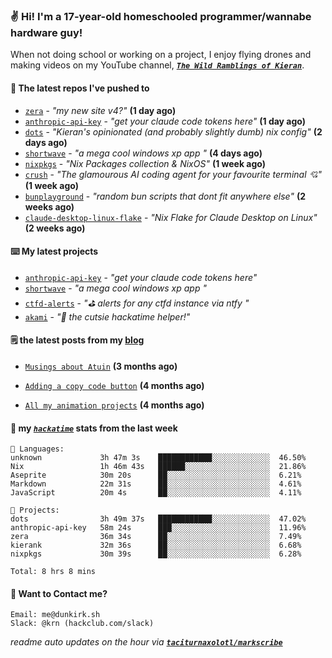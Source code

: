 ### ✌️ Hi! I'm a 17-year-old homeschooled programmer/wannabe hardware guy!

When not doing school or working on a project, I enjoy flying drones and making videos on my YouTube channel, [**_`The Wild Ramblings of Kieran`_**](https://youtube.com/@kieran.rambles).

#### 👷 The latest repos I've pushed to

- [`zera`](https://github.com/taciturnaxolotl/zera) - _"my new site v4?"_ **(1 day ago)**
- [`anthropic-api-key`](https://github.com/taciturnaxolotl/anthropic-api-key) - _"get your claude code tokens here"_ **(1 day ago)**
- [`dots`](https://github.com/taciturnaxolotl/dots) - _"Kieran's opinionated (and probably slightly dumb) nix config"_ **(2 days ago)**
- [`shortwave`](https://github.com/taciturnaxolotl/shortwave) - _"a mega cool windows xp app "_ **(4 days ago)**
- [`nixpkgs`](https://github.com/NixOS/nixpkgs) - _"Nix Packages collection & NixOS"_ **(1 week ago)**
- [`crush`](https://github.com/charmbracelet/crush) - _"The glamourous AI coding agent for your favourite terminal 💘"_ **(1 week ago)**
- [`bunplayground`](https://github.com/taciturnaxolotl/bunplayground) - _"random bun scripts that dont fit anywhere else"_ **(2 weeks ago)**
- [`claude-desktop-linux-flake`](https://github.com/k3d3/claude-desktop-linux-flake) - _"Nix Flake for Claude Desktop on Linux"_ **(2 weeks ago)**

#### ⌨️ My latest projects

- [`anthropic-api-key`](https://github.com/taciturnaxolotl/anthropic-api-key) - _"get your claude code tokens here"_
- [`shortwave`](https://github.com/taciturnaxolotl/shortwave) - _"a mega cool windows xp app "_
- [`ctfd-alerts`](https://github.com/taciturnaxolotl/ctfd-alerts) - _"⛳ alerts for any ctfd instance via ntfy "_
- [`akami`](https://github.com/taciturnaxolotl/akami) - _"🌷 the cutsie hackatime helper!"_

#### 🗒️ the latest posts from my [blog](https://dunkirk.sh)

- [`Musings about Atuin`](https://dunkirk.sh/blog/atuin/) **(3 months ago)**

- [`Adding a copy code button`](https://dunkirk.sh/blog/adding-a-copy-button/) **(4 months ago)**

- [`All my animation projects`](https://dunkirk.sh/blog/my-animations/) **(4 months ago)**



#### 📡 my [_`hackatime`_](https://waka.hackclub.com) stats from the last week

```text
💾 Languages:
unknown             3h 47m 3s    ████████████░░░░░░░░░░░░░  46.50%
Nix                 1h 46m 43s   ██████░░░░░░░░░░░░░░░░░░░  21.86%
Aseprite            30m 20s      ██░░░░░░░░░░░░░░░░░░░░░░░  6.21%
Markdown            22m 31s      ██░░░░░░░░░░░░░░░░░░░░░░░  4.61%
JavaScript          20m 4s       ██░░░░░░░░░░░░░░░░░░░░░░░  4.11%

💼 Projects:
dots                3h 49m 37s   ████████████░░░░░░░░░░░░░  47.02%
anthropic-api-key   58m 24s      ███░░░░░░░░░░░░░░░░░░░░░░  11.96%
zera                36m 34s      ██░░░░░░░░░░░░░░░░░░░░░░░  7.49%
kierank             32m 36s      ██░░░░░░░░░░░░░░░░░░░░░░░  6.68%
nixpkgs             30m 39s      ██░░░░░░░░░░░░░░░░░░░░░░░  6.28%

Total: 8 hrs 8 mins
```

#### 📮 Want to Contact me?

```text
Email: me@dunkirk.sh
Slack: @krn (hackclub.com/slack)
```

_readme auto updates on the hour via [**`taciturnaxolotl/markscribe`**](https://github.com/taciturnaxolotl/markscribe)_
